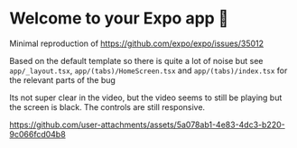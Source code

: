 # Welcome to your Expo app 👋

Minimal reproduction of https://github.com/expo/expo/issues/35012

Based on the default template so there is quite a lot of noise but see
`app/_layout.tsx`, `app/(tabs)/HomeScreen.tsx` and `app/(tabs)/index.tsx` for
the relevant parts of the bug

Its not super clear in the video, but the video seems to still be playing but
the screen is black. The controls are still responsive.


https://github.com/user-attachments/assets/5a078ab1-4e83-4dc3-b220-9c066fcd04b8

